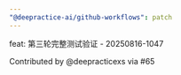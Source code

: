 ```yaml
---
"@deepractice-ai/github-workflows": patch
---
```


feat: 第三轮完整测试验证 - 20250816-1047

Contributed by @deepracticexs via #65
